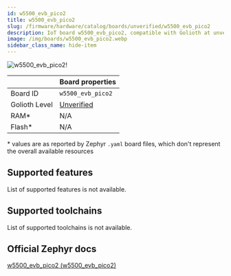 ```yaml
---
id: w5500_evb_pico2
title: w5500_evb_pico2
slug: /firmware/hardware/catalog/boards/unverified/w5500_evb_pico2
description: IoT board w5500_evb_pico2, compatible with Golioth at unverified level.
image: /img/boards/w5500_evb_pico2.webp
sidebar_class_name: hide-item
---
```


[//]: # (This is an auto-generated file, do not edit! Changes to it will be lost upon re-generation)

![w5500_evb_pico2!](/img/boards/w5500_evb_pico2.webp "w5500_evb_pico2")

|                | Board properties     |
| -------------  | -------------------- |
| Board ID       | `w5500_evb_pico2` |
| Golioth Level  | [Unverified](/firmware/hardware#unverified-boards) |
| RAM*           | N/A |
| Flash*         | N/A |

\* values are as reported by Zephyr `.yaml` board files, which don't represent the overall available resources



## Supported features

List of supported features is not available.

## Supported toolchains

List of supported toolchains is not available.

## Official Zephyr docs

[w5500_evb_pico2 (w5500_evb_pico2)](https://docs.zephyrproject.org/latest/boards/wiznet/w5500_evb_pico2/doc/index.html)
